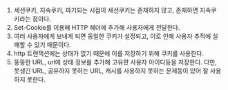 1. 세션쿠키, 지속쿠키, 파기되는 시점이 세션쿠키는 존재하지 않고, 존재하면 지속쿠키라는 점이다.
2. Set-Cookie를 이용해 HTTP 헤더에 추가해 사용자에게 전달한다.
3. 여러 사용자에게 보내게 되면 동일한 쿠키가 설정되고, 이로 인해 사용자 추적에 실패할 수 있기 때문이다.
4. http 트랜잭션에는 상태가 없기 때문에 이를 저장하기 위해 쿠키를 사용한다.
5. 뚱뚱한 URL, url에 상태 정보를 추가해 고유햔 사용자 아이디등을 저장한다. 다만, 못생긴 URL, 공유하지 못하는 URL, 캐시를 사용하지 못하는 문제등이 있어 잘 사용하지 못한다.